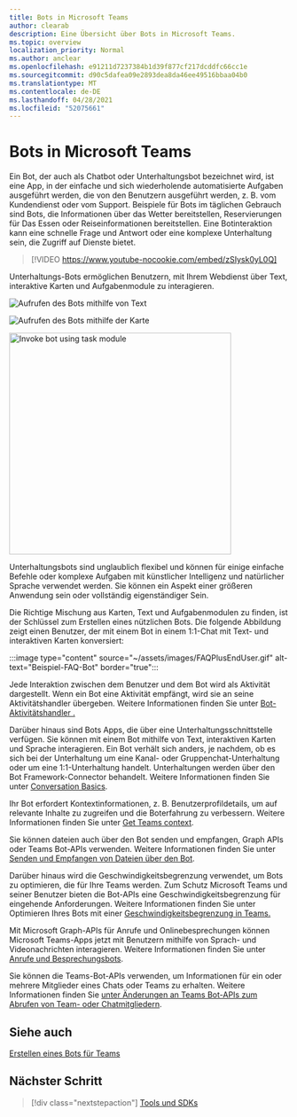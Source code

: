```yaml
---
title: Bots in Microsoft Teams
author: clearab
description: Eine Übersicht über Bots in Microsoft Teams.
ms.topic: overview
localization_priority: Normal
ms.author: anclear
ms.openlocfilehash: e91211d7237384b1d39f877cf217dcddfc66cc1e
ms.sourcegitcommit: d90c5dafea09e2893dea8da46ee49516bbaa04b0
ms.translationtype: MT
ms.contentlocale: de-DE
ms.lasthandoff: 04/28/2021
ms.locfileid: "52075661"
---
```

# <a name="bots-in-microsoft-teams"></a>Bots in Microsoft Teams

Ein Bot, der auch als Chatbot oder Unterhaltungsbot bezeichnet wird, ist eine App, in der einfache und sich wiederholende automatisierte Aufgaben ausgeführt werden, die von den Benutzern ausgeführt werden, z. B. vom Kundendienst oder vom Support. Beispiele für Bots im täglichen Gebrauch sind Bots, die Informationen über das Wetter bereitstellen, Reservierungen für Das Essen oder Reiseinformationen bereitstellen. Eine Botinteraktion kann eine schnelle Frage und Antwort oder eine komplexe Unterhaltung sein, die Zugriff auf Dienste bietet.

> [!VIDEO https://www.youtube-nocookie.com/embed/zSIysk0yL0Q]

Unterhaltungs-Bots ermöglichen Benutzern, mit Ihrem Webdienst über Text, interaktive Karten und Aufgabenmodule zu interagieren.

![Aufrufen des Bots mithilfe von Text](~/assets/images/invokebotwithtext.png)

![Aufrufen des Bots mithilfe der Karte](~/assets/images/invokebotwithcard.png)

<img src="~/assets/images/task-module-example.png" alt="Invoke bot using task module" width="400"/>

Unterhaltungsbots sind unglaublich flexibel und können für einige einfache Befehle oder komplexe Aufgaben mit künstlicher Intelligenz und natürlicher Sprache verwendet werden. Sie können ein Aspekt einer größeren Anwendung sein oder vollständig eigenständiger Sein.

Die Richtige Mischung aus Karten, Text und Aufgabenmodulen zu finden, ist der Schlüssel zum Erstellen eines nützlichen Bots. Die folgende Abbildung zeigt einen Benutzer, der mit einem Bot in einem 1:1-Chat mit Text- und interaktiven Karten konversiert:

:::image type="content" source="~/assets/images/FAQPlusEndUser.gif" alt-text="Beispiel-FAQ-Bot" border="true":::

Jede Interaktion zwischen dem Benutzer und dem Bot wird als Aktivität dargestellt. Wenn ein Bot eine Aktivität empfängt, wird sie an seine Aktivitätshandler übergeben. Weitere Informationen finden Sie unter [Bot-Aktivitätshandler .](~/bots/bot-basics.md) 

Darüber hinaus sind Bots Apps, die über eine Unterhaltungsschnittstelle verfügen. Sie können mit einem Bot mithilfe von Text, interaktiven Karten und Sprache interagieren. Ein Bot verhält sich anders, je nachdem, ob es sich bei der Unterhaltung um eine Kanal- oder Gruppenchat-Unterhaltung oder um eine 1:1-Unterhaltung handelt. Unterhaltungen werden über den Bot Framework-Connector behandelt. Weitere Informationen finden Sie unter [Conversation Basics](~/bots/how-to/conversations/conversation-basics.md).

Ihr Bot erfordert Kontextinformationen, z. B. Benutzerprofildetails, um auf relevante Inhalte zu zugreifen und die Boterfahrung zu verbessern. Weitere Informationen finden Sie unter [Get Teams context](~/bots/how-to/get-teams-context.md). 

Sie können dateien auch über den Bot senden und empfangen, Graph APIs oder Teams Bot-APIs verwenden. Weitere Informationen finden Sie unter [Senden und Empfangen von Dateien über den Bot](~/bots/how-to/bots-filesv4.md).

Darüber hinaus wird die Geschwindigkeitsbegrenzung verwendet, um Bots zu optimieren, die für Ihre Teams werden. Zum Schutz Microsoft Teams und seiner Benutzer bieten die Bot-APIs eine Geschwindigkeitsbegrenzung für eingehende Anforderungen. Weitere Informationen finden Sie unter Optimieren Ihres Bots mit einer [Geschwindigkeitsbegrenzung in Teams.](~/bots/how-to/rate-limit.md)

Mit Microsoft Graph-APIs für Anrufe und Onlinebesprechungen können Microsoft Teams-Apps jetzt mit Benutzern mithilfe von Sprach- und Videonachrichten interagieren. Weitere Informationen finden Sie unter [Anrufe und Besprechungsbots](~/bots/calls-and-meetings/calls-meetings-bots-overview.md). 

Sie können die Teams-Bot-APIs verwenden, um Informationen für ein oder mehrere Mitglieder eines Chats oder Teams zu erhalten. Weitere Informationen finden Sie [unter Änderungen an Teams Bot-APIs zum Abrufen von Team- oder Chatmitgliedern](~/resources/team-chat-member-api-changes.md).

## <a name="see-also"></a>Siehe auch

[Erstellen eines Bots für Teams](~/bots/how-to/create-a-bot-for-teams.md)

## <a name="next-step"></a>Nächster Schritt

> [!div class="nextstepaction"]
> [Tools und SDKs](~/bots/bot-features.md)
